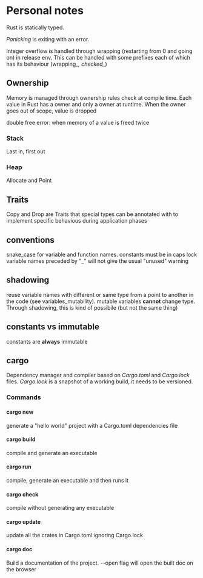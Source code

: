 # Personal notes

Rust is statically typed.

*Panicking* is exiting with an error.

Integer overflow is handled through wrapping (restarting from 0 and going on) in release env. This can be handled with some prefixes each of which has its behaviour (wrapping_*, checked_*)

## Ownership

Memory is managed through ownership rules check at compile time.
Each value in Rust has a owner and only a owner at runtime. When the owner goes out of scope, value is dropped

double free error: when memory of a value is freed twice 
### Stack  
Last in, first out

### Heap
Allocate and Point 

## Traits

Copy and Drop are Traits that special types can be annotated with to implement specific behavious during application phases

## conventions

snake_case for variable and function names. 
constants must be in caps lock
variable names preceded by "_" will not give the usual "unused" warning

## shadowing

reuse variable names with different or same type from a point to another in the code (see variables_mutability).
mutable variables **cannot** change type. Through shadowing, this is kind of possibile (but not the same thing)

## constants vs immutable

constants are **always** immutable

## cargo

Dependency manager and compiler based on *Cargo.toml* and *Cargo.lock* files.
*Cargo.lock* is a snapshot of a working build, it needs to be versioned.

### Commands
#### cargo new

generate a "hello world" project with a Cargo.toml dependencies file

#### cargo build

compile and generate an executable

#### cargo run

compile, generate an executable and then runs it

#### cargo check

compile without generating any executable

#### cargo update

update all the crates in Cargo.toml ignoring Cargo.lock  

#### cargo doc

Build a documentation of the project. --open flag will open the built doc on the browser